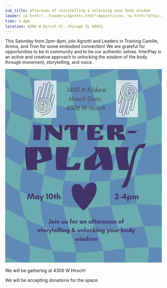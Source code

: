 ```yaml
---
sub_title: afternoon of storytelling & unlocking your body wisdom
leader: <a href="../leaders/agnotti.html">Agnotti</a>, <a href="https://camillekerner.com/" target="_blank">Camille</a>, <a href="https://www.embodydivergence.com/" target="_blank">Amina</a>, and Tron
time: 2-4pm
location: 4306 W Hirsch St, Chicago IL 60651
---
```


This Saturday from 2pm-4pm, join Agnotti and Leaders in Training Camille, Amina,
and Tron for some embodied connection! We are grateful for opportunities to be
in community and to be our authentic selves. InterPlay is an active and creative
approach to unlocking the wisdom of the body through movement, storytelling, and
voice.

![embodied connection](/assets/images/2025-05-10.jpg "embodied connection")

We will be gathering at 4306 W Hirsch!

We will be accepting donations for the space.
